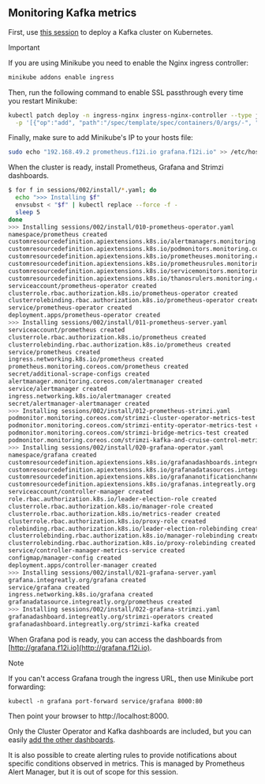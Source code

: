 ## Monitoring Kafka metrics

First, use [this session](/sessions/001) to deploy a Kafka cluster on Kubernetes.

> [!IMPORTANT]
> If you are using Minikube you need to enable the Nginx ingress controller: 
> ```sh
> minikube addons enable ingress
> ```
> Then, run the following command to enable SSL passthrough every time you restart Minikube: 
> ```sh
> kubectl patch deploy -n ingress-nginx ingress-nginx-controller --type json \
>   -p '[{"op":"add", "path":"/spec/template/spec/containers/0/args/-", "value":"--enable-ssl-passthrough"}]'
> ```
> Finally, make sure to add Minikube's IP to your hosts file:
> ```sh
> sudo echo "192.168.49.2 prometheus.f12i.io grafana.f12i.io" >> /etc/hosts
> ```

When the cluster is ready, install Prometheus, Grafana and Strimzi dashboards.

```sh
$ for f in sessions/002/install/*.yaml; do
  echo ">>> Installing $f"
  envsubst < "$f" | kubectl replace --force -f -
  sleep 5
done
>>> Installing sessions/002/install/010-prometheus-operator.yaml
namespace/prometheus created
customresourcedefinition.apiextensions.k8s.io/alertmanagers.monitoring.coreos.com created
customresourcedefinition.apiextensions.k8s.io/podmonitors.monitoring.coreos.com created
customresourcedefinition.apiextensions.k8s.io/prometheuses.monitoring.coreos.com created
customresourcedefinition.apiextensions.k8s.io/prometheusrules.monitoring.coreos.com created
customresourcedefinition.apiextensions.k8s.io/servicemonitors.monitoring.coreos.com created
customresourcedefinition.apiextensions.k8s.io/thanosrulers.monitoring.coreos.com created
serviceaccount/prometheus-operator created
clusterrole.rbac.authorization.k8s.io/prometheus-operator created
clusterrolebinding.rbac.authorization.k8s.io/prometheus-operator created
service/prometheus-operator created
deployment.apps/prometheus-operator created
>>> Installing sessions/002/install/011-prometheus-server.yaml
serviceaccount/prometheus created
clusterrole.rbac.authorization.k8s.io/prometheus created
clusterrolebinding.rbac.authorization.k8s.io/prometheus created
service/prometheus created
ingress.networking.k8s.io/prometheus created
prometheus.monitoring.coreos.com/prometheus created
secret/additional-scrape-configs created
alertmanager.monitoring.coreos.com/alertmanager created
service/alertmanager created
ingress.networking.k8s.io/alertmanager created
secret/alertmanager-alertmanager created
>>> Installing sessions/002/install/012-prometheus-strimzi.yaml
podmonitor.monitoring.coreos.com/strimzi-cluster-operator-metrics-test created
podmonitor.monitoring.coreos.com/strimzi-entity-operator-metrics-test created
podmonitor.monitoring.coreos.com/strimzi-bridge-metrics-test created
podmonitor.monitoring.coreos.com/strimzi-kafka-and-cruise-control-metrics-test created
>>> Installing sessions/002/install/020-grafana-operator.yaml
namespace/grafana created
customresourcedefinition.apiextensions.k8s.io/grafanadashboards.integreatly.org created
customresourcedefinition.apiextensions.k8s.io/grafanadatasources.integreatly.org created
customresourcedefinition.apiextensions.k8s.io/grafananotificationchannels.integreatly.org created
customresourcedefinition.apiextensions.k8s.io/grafanas.integreatly.org created
serviceaccount/controller-manager created
role.rbac.authorization.k8s.io/leader-election-role created
clusterrole.rbac.authorization.k8s.io/manager-role created
clusterrole.rbac.authorization.k8s.io/metrics-reader created
clusterrole.rbac.authorization.k8s.io/proxy-role created
rolebinding.rbac.authorization.k8s.io/leader-election-rolebinding created
clusterrolebinding.rbac.authorization.k8s.io/manager-rolebinding created
clusterrolebinding.rbac.authorization.k8s.io/proxy-rolebinding created
service/controller-manager-metrics-service created
configmap/manager-config created
deployment.apps/controller-manager created
>>> Installing sessions/002/install/021-grafana-server.yaml
grafana.integreatly.org/grafana created
service/grafana created
ingress.networking.k8s.io/grafana created
grafanadatasource.integreatly.org/prometheus created
>>> Installing sessions/002/install/022-grafana-strimzi.yaml
grafanadashboard.integreatly.org/strimzi-operators created
grafanadashboard.integreatly.org/strimzi-kafka created
```

When Grafana pod is ready, you can access the dashboards from [http://grafana.f12i.io](http://grafana.f12i.io).

> [!NOTE]  
> If you can't access Grafana trough the ingress URL, then use Minikube port forwarding:
> ```shell
> kubectl -n grafana port-forward service/grafana 8000:80
> ```
> Then point your browser to http://localhost:8000.

Only the Cluster Operator and Kafka dashboards are included, but you can easily [add the other dashboards](/sessions/002/install/032-grafana-strimzi.yaml).

It is also possible to create alerting rules to provide notifications about specific conditions observed in metrics.
This is managed by Prometheus Alert Manager, but it is out of scope for this session.

